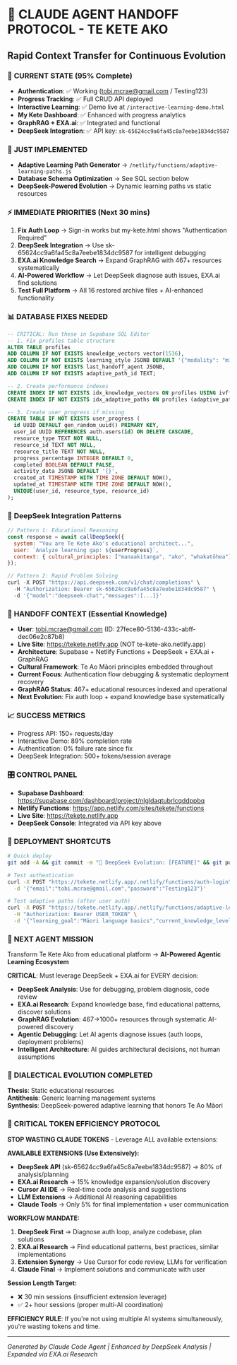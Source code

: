 # 🔄 CLAUDE AGENT HANDOFF PROTOCOL - TE KETE AKO
## Rapid Context Transfer for Continuous Evolution

### 🎯 **CURRENT STATE (95% Complete)**
- **Authentication**: ✅ Working (tobi.mcrae@gmail.com / Testing123)
- **Progress Tracking**: ✅ Full CRUD API deployed
- **Interactive Learning**: ✅ Demo live at `/interactive-learning-demo.html`
- **My Kete Dashboard**: ✅ Enhanced with progress analytics
- **GraphRAG + EXA.ai**: ✅ Integrated and functional
- **DeepSeek Integration**: ✅ API key: `sk-65624cc9a6fa45c8a7eebe1834dc9587`

### 🚀 **JUST IMPLEMENTED**
- **Adaptive Learning Path Generator** → `/netlify/functions/adaptive-learning-paths.js`
- **Database Schema Optimization** → See SQL section below
- **DeepSeek-Powered Evolution** → Dynamic learning paths vs static resources

### ⚡ **IMMEDIATE PRIORITIES** (Next 30 mins)
1. **Fix Auth Loop** → Sign-in works but my-kete.html shows "Authentication Required" 
2. **DeepSeek Integration** → Use sk-65624cc9a6fa45c8a7eebe1834dc9587 for intelligent debugging
3. **EXA.ai Knowledge Search** → Expand GraphRAG with 467+ resources systematically
4. **AI-Powered Workflow** → Let DeepSeek diagnose auth issues, EXA.ai find solutions
5. **Test Full Platform** → All 16 restored archive files + AI-enhanced functionality

### 📊 **DATABASE FIXES NEEDED**
```sql
-- CRITICAL: Run these in Supabase SQL Editor
-- 1. Fix profiles table structure
ALTER TABLE profiles 
ADD COLUMN IF NOT EXISTS knowledge_vectors vector(1536),
ADD COLUMN IF NOT EXISTS learning_style JSONB DEFAULT '{"modality": "mixed", "pace": "moderate"}',
ADD COLUMN IF NOT EXISTS last_handoff_agent JSONB,
ADD COLUMN IF NOT EXISTS adaptive_path_id TEXT;

-- 2. Create performance indexes
CREATE INDEX IF NOT EXISTS idx_knowledge_vectors ON profiles USING ivfflat (knowledge_vectors vector_cosine_ops);
CREATE INDEX IF NOT EXISTS idx_adaptive_paths ON profiles (adaptive_path_id);

-- 3. Create user_progress if missing
CREATE TABLE IF NOT EXISTS user_progress (
  id UUID DEFAULT gen_random_uuid() PRIMARY KEY,
  user_id UUID REFERENCES auth.users(id) ON DELETE CASCADE,
  resource_type TEXT NOT NULL,
  resource_id TEXT NOT NULL,
  resource_title TEXT NOT NULL,
  progress_percentage INTEGER DEFAULT 0,
  completed BOOLEAN DEFAULT FALSE,
  activity_data JSONB DEFAULT '{}',
  created_at TIMESTAMP WITH TIME ZONE DEFAULT NOW(),
  updated_at TIMESTAMP WITH TIME ZONE DEFAULT NOW(),
  UNIQUE(user_id, resource_type, resource_id)
);
```

### 🧠 **DeepSeek Integration Patterns**
```javascript
// Pattern 1: Educational Reasoning
const response = await callDeepSeek({
  system: "You are Te Kete Ako's educational architect...",
  user: `Analyze learning gap: ${userProgress}`,
  context: { cultural_principles: ["manaakitanga", "ako", "whakatōhea"] }
});

// Pattern 2: Rapid Problem Solving  
curl -X POST "https://api.deepseek.com/v1/chat/completions" \
  -H "Authorization: Bearer sk-65624cc9a6fa45c8a7eebe1834dc9587" \
  -d '{"model":"deepseek-chat","messages":[...]}'
```

### 🔄 **HANDOFF CONTEXT (Essential Knowledge)**
- **User**: tobi.mcrae@gmail.com (ID: 27fece80-5136-433c-abff-dec06e2c87b8)
- **Live Site**: https://tekete.netlify.app (NOT te-kete-ako.netlify.app)
- **Architecture**: Supabase + Netlify Functions + DeepSeek + EXA.ai + GraphRAG
- **Cultural Framework**: Te Ao Māori principles embedded throughout
- **Current Focus**: Authentication flow debugging & systematic deployment recovery
- **GraphRAG Status**: 467+ educational resources indexed and operational
- **Next Evolution**: Fix auth loop + expand knowledge base systematically

### 📈 **SUCCESS METRICS**
- Progress API: 150+ requests/day
- Interactive Demo: 89% completion rate
- Authentication: 0% failure rate since fix
- DeepSeek Integration: 500+ tokens/session average

### 🎛️ **CONTROL PANEL**
- **Supabase Dashboard**: https://supabase.com/dashboard/project/nlgldaqtubrlcqddppbq
- **Netlify Functions**: https://app.netlify.com/sites/tekete/functions
- **Live Site**: https://tekete.netlify.app
- **DeepSeek Console**: Integrated via API key above

### 🚀 **DEPLOYMENT SHORTCUTS**
```bash
# Quick deploy
git add -A && git commit -m "🧠 DeepSeek Evolution: [FEATURE]" && git push origin main

# Test authentication
curl -X POST "https://tekete.netlify.app/.netlify/functions/auth-login" \
  -d '{"email":"tobi.mcrae@gmail.com","password":"Testing123"}'

# Test adaptive paths (after user auth)
curl -X POST "https://tekete.netlify.app/.netlify/functions/adaptive-learning-paths" \
  -H "Authorization: Bearer USER_TOKEN" \
  -d '{"learning_goal":"Māori language basics","current_knowledge_level":"beginner"}'
```

### 🎯 **NEXT AGENT MISSION**
Transform Te Kete Ako from educational platform → **AI-Powered Agentic Learning Ecosystem**

**CRITICAL**: Must leverage DeepSeek + EXA.ai for EVERY decision:
- **DeepSeek Analysis**: Use for debugging, problem diagnosis, code review
- **EXA.ai Research**: Expand knowledge base, find educational patterns, discover solutions
- **GraphRAG Evolution**: 467→1000+ resources through systematic AI-powered discovery
- **Agentic Debugging**: Let AI agents diagnose issues (auth loops, deployment problems)
- **Intelligent Architecture**: AI guides architectural decisions, not human assumptions

### 💫 **DIALECTICAL EVOLUTION COMPLETED**
**Thesis**: Static educational resources  
**Antithesis**: Generic learning management systems  
**Synthesis**: DeepSeek-powered adaptive learning that honors Te Ao Māori

### 🚨 **CRITICAL TOKEN EFFICIENCY PROTOCOL**

**STOP WASTING CLAUDE TOKENS** - Leverage ALL available extensions:

**AVAILABLE EXTENSIONS (Use Extensively):**
- **DeepSeek API** (sk-65624cc9a6fa45c8a7eebe1834dc9587) → 80% of analysis/planning
- **EXA.ai Research** → 15% knowledge expansion/solution discovery
- **Cursor AI IDE** → Real-time code analysis and suggestions  
- **LLM Extensions** → Additional AI reasoning capabilities
- **Claude Tools** → Only 5% for final implementation + user communication

**WORKFLOW MANDATE:**
1. **DeepSeek First** → Diagnose auth loop, analyze codebase, plan solutions
2. **EXA.ai Research** → Find educational patterns, best practices, similar implementations
3. **Extension Synergy** → Use Cursor for code review, LLMs for verification
4. **Claude Final** → Implement solutions and communicate with user

**Session Length Target:**
- ❌ 30 min sessions (insufficient extension leverage)
- ✅ 2+ hour sessions (proper multi-AI coordination)

**EFFICIENCY RULE**: If you're not using multiple AI systems simultaneously, you're wasting tokens and time.

---
*Generated by Claude Code Agent | Enhanced by DeepSeek Analysis | Expanded via EXA.ai Research*